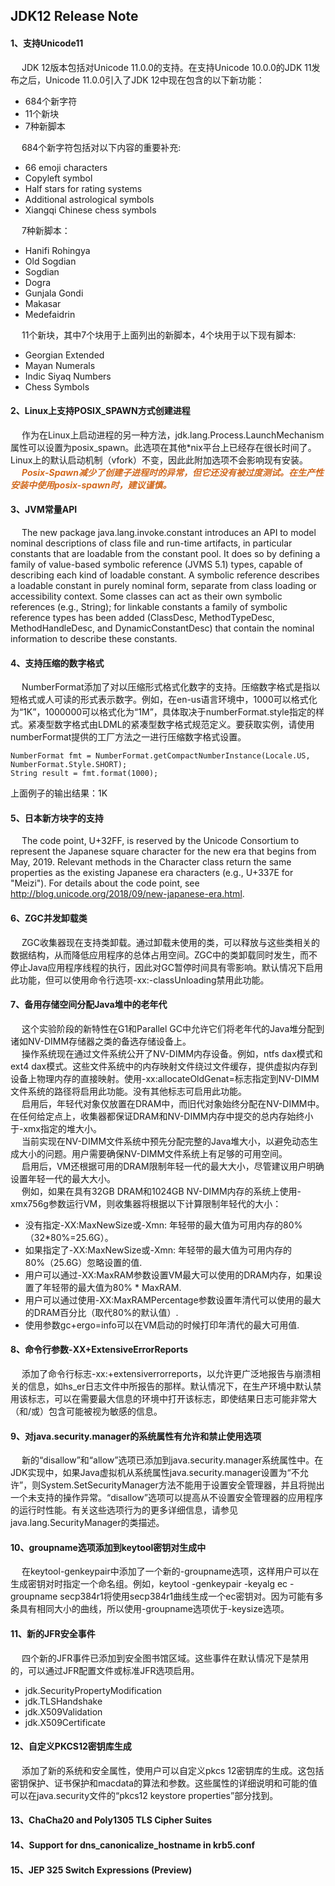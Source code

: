 ## JDK12 Release Note
#### 1、支持Unicode11
&emsp; JDK 12版本包括对Unicode 11.0.0的支持。在支持Unicode 10.0.0的JDK 11发布之后，Unicode 11.0.0引入了JDK 12中现在包含的以下新功能：  
 * 684个新字符
 * 11个新块
 * 7种新脚本
 
&emsp; 684个新字符包括对以下内容的重要补充:  
 * 66 emoji characters
 * Copyleft symbol
 * Half stars for rating systems
 * Additional astrological symbols
 * Xiangqi Chinese chess symbols
 
&emsp; 7种新脚本：
 * Hanifi Rohingya
 * Old Sogdian
 * Sogdian
 * Dogra
 * Gunjala Gondi
 * Makasar
 * Medefaidrin  

&emsp; 11个新块，其中7个块用于上面列出的新脚本，4个块用于以下现有脚本:  
 * Georgian Extended
 * Mayan Numerals
 * Indic Siyaq Numbers
 * Chess Symbols
 
#### 2、Linux上支持POSIX_SPAWN方式创建进程
&emsp; 作为在Linux上启动进程的另一种方法，jdk.lang.Process.LaunchMechanism属性可以设置为posix_spawn。此选项在其他*nix平台上已经存在很长时间了。Linux上的默认启动机制（vfork）不变，因此此附加选项不会影响现有安装。  
&emsp; <font color=chocolate>***Posix-Spawn减少了创建子进程时的异常，但它还没有被过度测试。在生产性安装中使用posix-spawn时，建议谨慎。***</font>  
#### 3、JVM常量API 
&emsp; The new package java.lang.invoke.constant introduces an API to model nominal descriptions of class file and run-time artifacts, in particular constants that are loadable from the constant pool. It does so by defining a family of value-based symbolic reference (JVMS 5.1) types, capable of describing each kind of loadable constant. A symbolic reference describes a loadable constant in purely nominal form, separate from class loading or accessibility context. Some classes can act as their own symbolic references (e.g., String); for linkable constants a family of symbolic reference types has been added (ClassDesc, MethodTypeDesc, MethodHandleDesc, and DynamicConstantDesc) that contain the nominal information to describe these constants.  
#### 4、支持压缩的数字格式
&emsp; NumberFormat添加了对以压缩形式格式化数字的支持。压缩数字格式是指以短格式或人可读的形式表示数字。例如，在en-us语言环境中，1000可以格式化为“1K”，1000000可以格式化为“1M”，具体取决于numberFormat.style指定的样式。紧凑型数字格式由LDML的紧凑型数字格式规范定义。要获取实例，请使用numberFormat提供的工厂方法之一进行压缩数字格式设置。  
	
	NumberFormat fmt = NumberFormat.getCompactNumberInstance(Locale.US, NumberFormat.Style.SHORT);
	String result = fmt.format(1000); 
上面例子的输出结果：1K  
#### 5、日本新方块字的支持
&emsp; The code point, U+32FF, is reserved by the Unicode Consortium to represent the Japanese square character for the new era that begins from May, 2019. Relevant methods in the Character class return the same properties as the existing Japanese era characters (e.g., U+337E for "Meizi"). For details about the code point, see http://blog.unicode.org/2018/09/new-japanese-era.html.  
#### 6、ZGC并发卸载类
&emsp; ZGC收集器现在支持类卸载。通过卸载未使用的类，可以释放与这些类相关的数据结构，从而降低应用程序的总体占用空间。ZGC中的类卸载同时发生，而不停止Java应用程序线程的执行，因此对GC暂停时间具有零影响。默认情况下启用此功能，但可以使用命令行选项-xx:-classUnloading禁用此功能。  
#### 7、备用存储空间分配Java堆中的老年代
&emsp; 这个实验阶段的新特性在G1和Parallel GC中允许它们将老年代的Java堆分配到诸如NV-DIMM存储器之类的备选存储设备上。  
&emsp; 操作系统现在通过文件系统公开了NV-DIMM内存设备。例如，ntfs dax模式和ext4 dax模式。这些文件系统中的内存映射文件绕过文件缓存，提供虚拟内存到设备上物理内存的直接映射。使用-xx:allocateOldGenat=<path>标志指定到NV-DIMM文件系统的路径将启用此功能。没有其他标志可启用此功能。  
&emsp; 启用后，年轻代对象仅放置在DRAM中，而旧代对象始终分配在NV-DIMM中。在任何给定点上，收集器都保证DRAM和NV-DIMM内存中提交的总内存始终小于-xmx指定的堆大小。  
&emsp; 当前实现在NV-DIMM文件系统中预先分配完整的Java堆大小，以避免动态生成大小的问题。用户需要确保NV-DIMM文件系统上有足够的可用空间。  
&emsp; 启用后，VM还根据可用的DRAM限制年轻一代的最大大小，尽管建议用户明确设置年轻一代的最大大小。  
&emsp; 例如，如果在具有32GB DRAM和1024GB NV-DIMM内存的系统上使用-xmx756g参数运行VM，则收集器将根据以下计算限制年轻代的大小：  
* 没有指定-XX:MaxNewSize或-Xmn: 年轻带的最大值为可用内存的80% （32*80%=25.6G）。
* 如果指定了-XX:MaxNewSize或-Xmn: 年轻带的最大值为可用内存的80%（25.6G）忽略设置的值.
* 用户可以通过-XX:MaxRAM参数设置VM最大可以使用的DRAM内存，如果设置了年轻带的最大值为80% \* MaxRAM.
* 用户可以通过使用-XX:MaxRAMPercentage参数设置年清代可以使用的最大的DRAM百分比（取代80%的默认值）.
* 使用参数gc+ergo=info可以在VM启动的时候打印年清代的最大可用值.
#### 8、命令行参数-XX+ExtensiveErrorReports  
&emsp; 添加了命令行标志-xx:+extensiverrorreports，以允许更广泛地报告与崩溃相关的信息，如hs_er<pid>日志文件中所报告的那样。默认情况下，在生产环境中默认禁用该标志，可以在需要最大信息的环境中打开该标志，即使结果日志可能非常大（和/或）包含可能被视为敏感的信息。
#### 9、对java.security.manager的系统属性有允许和禁止使用选项
&emsp; 新的“disallow”和“allow”选项已添加到java.security.manager系统属性中。在JDK实现中，如果Java虚拟机从系统属性java.security.manager设置为“不允许”，则System.SetSecurityManager方法不能用于设置安全管理器，并且将抛出一个未支持的操作异常。“disallow”选项可以提高从不设置安全管理器的应用程序的运行时性能。有关这些选项行为的更多详细信息，请参见java.lang.SecurityManager的类描述。  
#### 10、groupname选项添加到keytool密钥对生成中
&emsp; 在keytool-genkeypair中添加了一个新的-groupname选项，这样用户可以在生成密钥对时指定一个命名组。例如，keytool -genkeypair -keyalg ec -groupname secp384r1将使用secp384r1曲线生成一个ec密钥对。因为可能有多条具有相同大小的曲线，所以使用-groupname选项优于-keysize选项。
#### 11、新的JFR安全事件
&emsp; 四个新的JFR事件已添加到安全图书馆区域。这些事件在默认情况下是禁用的，可以通过JFR配置文件或标准JFR选项启用。
* jdk.SecurityPropertyModification
* jdk.TLSHandshake
* jdk.X509Validation
* jdk.X509Certificate
#### 12、自定义PKCS12密钥库生成
&emsp; 添加了新的系统和安全属性，使用户可以自定义pkcs 12密钥库的生成。这包括密钥保护、证书保护和macdata的算法和参数。这些属性的详细说明和可能的值可以在java.security文件的“pkcs12 keystore properties”部分找到。
#### 13、ChaCha20 and Poly1305 TLS Cipher Suites
#### 14、Support for dns_canonicalize_hostname in krb5.conf 
#### 15、JEP 325 Switch Expressions (Preview)  